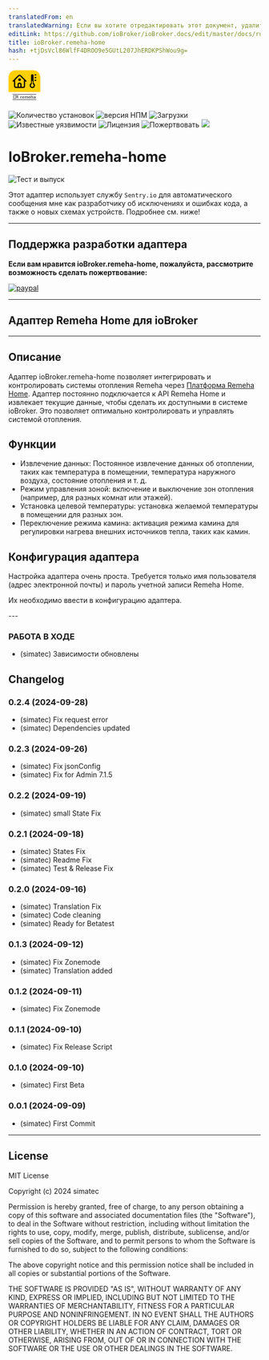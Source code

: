 ```yaml
---
translatedFrom: en
translatedWarning: Если вы хотите отредактировать этот документ, удалите поле «translationFrom», в противном случае этот документ будет снова автоматически переведен
editLink: https://github.com/ioBroker/ioBroker.docs/edit/master/docs/ru/adapterref/iobroker.remeha-home/README.md
title: ioBroker.remeha-home
hash: +tjDsVcl86WlfF4DROO9e5GUtL207JhERDKPShWou9g=
---
```

![Логотип](../../../en/adapterref/iobroker.remeha-home/admin/remeha-home.png)

![Количество установок](http://iobroker.live/badges/remeha-home-stable.svg)
![версия НПМ](http://img.shields.io/npm/v/iobroker.remeha-home.svg)
![Загрузки](https://img.shields.io/npm/dm/iobroker.remeha-home.svg)
![Известные уязвимости](https://snyk.io/test/github/simatec/ioBroker.remeha-home/badge.svg)
![Лицензия](https://img.shields.io/github/license/simatec/ioBroker.remeha-home?style=flat)
![Пожертвовать](https://img.shields.io/badge/paypal-donate%20|%20spenden-blue.svg)
![](https://img.shields.io/static/v1?label=Sponsor&message=%E2%9D%A4&logo=GitHub&color=%23fe8e86)

# IoBroker.remeha-home
![Тест и выпуск](https://github.com/simatec/ioBroker.remeha-home/workflows/Test%20and%20Release/badge.svg)

Этот адаптер использует службу `Sentry.io` для автоматического сообщения мне как разработчику об исключениях и ошибках кода, а также о новых схемах устройств. Подробнее см. ниже!

---

## Поддержка разработки адаптера
**Если вам нравится ioBroker.remeha-home, пожалуйста, рассмотрите возможность сделать пожертвование:**

[![paypal](https://www.paypalobjects.com/en_US/DK/i/btn/btn_donateCC_LG.gif)](https://paypal.me/mk1676)

---

## Адаптер Remeha Home для ioBroker
---

## Описание
Адаптер ioBroker.remeha-home позволяет интегрировать и контролировать системы отопления Remeha через [Платформа Remeha Home](https://www.remeha.de/produkte/speicher-und-zubehoer/regelungen/home-app). Адаптер постоянно подключается к API Remeha Home и извлекает текущие данные, чтобы сделать их доступными в системе ioBroker. Это позволяет оптимально контролировать и управлять системой отопления.

## Функции
* Извлечение данных: Постоянное извлечение данных об отоплении, таких как температура в помещении, температура наружного воздуха, состояние отопления и т. д.
* Режим управления зоной: включение и выключение зон отопления (например, для разных комнат или этажей).
* Установка целевой температуры: установка желаемой температуры в помещении для разных зон.
* Переключение режима камина: активация режима камина для регулировки нагрева внешних источников тепла, таких как камин.

## Конфигурация адаптера
Настройка адаптера очень проста.
Требуется только имя пользователя (адрес электронной почты) и пароль учетной записи Remeha Home.

Их необходимо ввести в конфигурацию адаптера.

--- <!-- ### **РАБОТА В ХОДЕ** -->

### **РАБОТА В ХОДЕ**
* (simatec) Зависимости обновлены

## Changelog
### 0.2.4 (2024-09-28)
* (simatec) Fix request error
* (simatec) Dependencies updated

### 0.2.3 (2024-09-26)
* (simatec) Fix jsonConfig
* (simatec) Fix for Admin 7.1.5

### 0.2.2 (2024-09-19)
* (simatec) small State Fix

### 0.2.1 (2024-09-18)
* (simatec) States Fix
* (simatec) Readme Fix
* (simatec) Test & Release Fix

### 0.2.0 (2024-09-16)
* (simatec) Translation Fix
* (simatec) Code cleaning
* (simatec) Ready for Betatest

### 0.1.3 (2024-09-12)
* (simatec) Fix Zonemode
* (simatec) Translation added

### 0.1.2 (2024-09-11)
* (simatec) Fix Zonemode

### 0.1.1 (2024-09-10)
* (simatec) Fix Release Script

### 0.1.0 (2024-09-10)
* (simatec) First Beta

### 0.0.1 (2024-09-09)
* (simatec) First Commit
---

## License

MIT License

Copyright (c) 2024 simatec

Permission is hereby granted, free of charge, to any person obtaining a copy
of this software and associated documentation files (the "Software"), to deal
in the Software without restriction, including without limitation the rights
to use, copy, modify, merge, publish, distribute, sublicense, and/or sell
copies of the Software, and to permit persons to whom the Software is
furnished to do so, subject to the following conditions:

The above copyright notice and this permission notice shall be included in all
copies or substantial portions of the Software.

THE SOFTWARE IS PROVIDED "AS IS", WITHOUT WARRANTY OF ANY KIND, EXPRESS OR
IMPLIED, INCLUDING BUT NOT LIMITED TO THE WARRANTIES OF MERCHANTABILITY,
FITNESS FOR A PARTICULAR PURPOSE AND NONINFRINGEMENT. IN NO EVENT SHALL THE
AUTHORS OR COPYRIGHT HOLDERS BE LIABLE FOR ANY CLAIM, DAMAGES OR OTHER
LIABILITY, WHETHER IN AN ACTION OF CONTRACT, TORT OR OTHERWISE, ARISING FROM,
OUT OF OR IN CONNECTION WITH THE SOFTWARE OR THE USE OR OTHER DEALINGS IN THE
SOFTWARE.